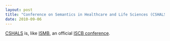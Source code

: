 ```yaml
---
layout: post
title: "Conference on Semantics in Healthcare and Life Sciences (CSHALS)"
date: 2010-09-06
---
```


<a href="http://www.iscb.org/cshals2011">CSHALS</a> is, like <a href="http://www.iscb.org/ismbeccb2011">ISMB</a>, an official <a href="http://www.iscb.org/iscb-conferences">ISCB conference</a>.
